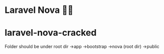 # Laravel Nova 👩‍🚀

# laravel-nova-cracked

Folder should be under root dir
->app
->bootstrap
->nova  (root dir)
->public

